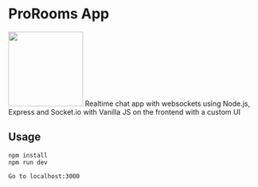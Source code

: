 # ProRooms App

<img src="https://res.cloudinary.com/du4mbzbao/image/upload/v1619242746/my%20projects/metromessaging_metro_11398_bahup0.png" width="150px" height="150px">
Realtime chat app with websockets using Node.js, Express and Socket.io with Vanilla JS on the frontend with a custom UI


## Usage
```
npm install
npm run dev

Go to localhost:3000
```